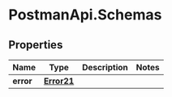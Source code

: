 # PostmanApi.Schemas

## Properties

Name | Type | Description | Notes
------------ | ------------- | ------------- | -------------
**error** | [**Error21**](Error21.md) |  | 


